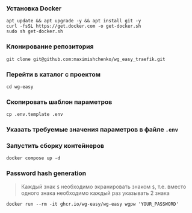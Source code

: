 ### Установка Docker
```shell
apt update && apt upgrade -y && apt install git -y
curl -fsSL https://get.docker.com -o get-docker.sh
sudo sh get-docker.sh
```
### Клонирование репозитория
```shell
git clone git@github.com:maximishchenko/wg_easy_traefik.git
```

### Перейти в каталог с проектом
```shell
cd wg-easy
```

### Скопировать шаблон параметров
```shell
cp .env.template .env
```

### Указать требуемые значения параметров в файле ```.env```

### Запустить сборку контейнеров
```shell
docker compose up -d
```

### Password hash generation

> Каждый знак ```$``` необходимо экранировать знаком ```$```, т.е. вместо одного знака необходимо каждый раз указывать 2 знака

```shell
docker run --rm -it ghcr.io/wg-easy/wg-easy wgpw 'YOUR_PASSWORD'
```